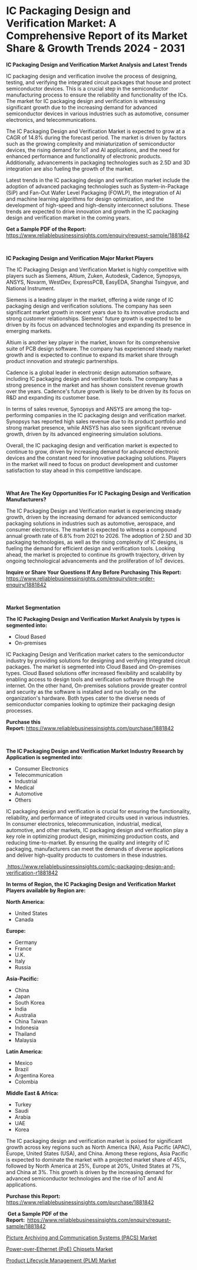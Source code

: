 <p><h1>IC Packaging Design and Verification Market: A Comprehensive Report of its Market Share & Growth Trends 2024 - 2031</h1></p><p><strong>IC Packaging Design and Verification Market Analysis and Latest Trends</strong></p>
<p><p>IC packaging design and verification involve the process of designing, testing, and verifying the integrated circuit packages that house and protect semiconductor devices. This is a crucial step in the semiconductor manufacturing process to ensure the reliability and functionality of the ICs. The market for IC packaging design and verification is witnessing significant growth due to the increasing demand for advanced semiconductor devices in various industries such as automotive, consumer electronics, and telecommunications.</p><p>The IC Packaging Design and Verification Market is expected to grow at a CAGR of 14.8% during the forecast period. The market is driven by factors such as the growing complexity and miniaturization of semiconductor devices, the rising demand for IoT and AI applications, and the need for enhanced performance and functionality of electronic products. Additionally, advancements in packaging technologies such as 2.5D and 3D integration are also fueling the growth of the market.</p><p>Latest trends in the IC packaging design and verification market include the adoption of advanced packaging technologies such as System-in-Package (SiP) and Fan-Out Wafer Level Packaging (FOWLP), the integration of AI and machine learning algorithms for design optimization, and the development of high-speed and high-density interconnect solutions. These trends are expected to drive innovation and growth in the IC packaging design and verification market in the coming years.</p></p>
<p><strong>Get a Sample PDF of the Report:&nbsp;</strong> <a href="https://www.reliablebusinessinsights.com/enquiry/request-sample/1881842">https://www.reliablebusinessinsights.com/enquiry/request-sample/1881842</a></p>
<p>&nbsp;</p>
<p><strong>IC Packaging Design and Verification Major Market Players</strong></p>
<p><p>The IC Packaging Design and Verification Market is highly competitive with players such as Siemens, Altium, Zuken, Autodesk, Cadence, Synopsys, ANSYS, Novarm, WestDev, ExpressPCB, EasyEDA, Shanghai Tsingyue, and National Instrument.</p><p>Siemens is a leading player in the market, offering a wide range of IC packaging design and verification solutions. The company has seen significant market growth in recent years due to its innovative products and strong customer relationships. Siemens' future growth is expected to be driven by its focus on advanced technologies and expanding its presence in emerging markets.</p><p>Altium is another key player in the market, known for its comprehensive suite of PCB design software. The company has experienced steady market growth and is expected to continue to expand its market share through product innovation and strategic partnerships.</p><p>Cadence is a global leader in electronic design automation software, including IC packaging design and verification tools. The company has a strong presence in the market and has shown consistent revenue growth over the years. Cadence's future growth is likely to be driven by its focus on R&D and expanding its customer base.</p><p>In terms of sales revenue, Synopsys and ANSYS are among the top-performing companies in the IC packaging design and verification market. Synopsys has reported high sales revenue due to its product portfolio and strong market presence, while ANSYS has also seen significant revenue growth, driven by its advanced engineering simulation solutions.</p><p>Overall, the IC packaging design and verification market is expected to continue to grow, driven by increasing demand for advanced electronic devices and the constant need for innovative packaging solutions. Players in the market will need to focus on product development and customer satisfaction to stay ahead in this competitive landscape.</p></p>
<p>&nbsp;</p>
<p><strong>What Are The Key Opportunities For IC Packaging Design and Verification Manufacturers?</strong></p>
<p><p>The IC Packaging Design and Verification market is experiencing steady growth, driven by the increasing demand for advanced semiconductor packaging solutions in industries such as automotive, aerospace, and consumer electronics. The market is expected to witness a compound annual growth rate of 6.8% from 2021 to 2026. The adoption of 2.5D and 3D packaging technologies, as well as the rising complexity of IC designs, is fueling the demand for efficient design and verification tools. Looking ahead, the market is projected to continue its growth trajectory, driven by ongoing technological advancements and the proliferation of IoT devices.</p></p>
<p><strong>Inquire or Share Your Questions If Any Before Purchasing This Report:</strong> <a href="https://www.reliablebusinessinsights.com/enquiry/pre-order-enquiry/1881842">https://www.reliablebusinessinsights.com/enquiry/pre-order-enquiry/1881842</a></p>
<p>&nbsp;</p>
<p><strong>Market Segmentation</strong></p>
<p><strong>The IC Packaging Design and Verification Market Analysis by types is segmented into:</strong></p>
<p><ul><li>Cloud Based</li><li>On-premises</li></ul></p>
<p><p>IC Packaging Design and Verification market caters to the semiconductor industry by providing solutions for designing and verifying integrated circuit packages. The market is segmented into Cloud Based and On-premises types. Cloud Based solutions offer increased flexibility and scalability by enabling access to design tools and verification software through the internet. On the other hand, On-premises solutions provide greater control and security as the software is installed and run locally on the organization's hardware. Both types cater to the diverse needs of semiconductor companies looking to optimize their packaging design processes.</p></p>
<p><strong>Purchase this Report:&nbsp;</strong><a href="https://www.reliablebusinessinsights.com/purchase/1881842">https://www.reliablebusinessinsights.com/purchase/1881842</a></p>
<p>&nbsp;</p>
<p><strong>The IC Packaging Design and Verification Market Industry Research by Application is segmented into:</strong></p>
<p><ul><li>Consumer Electronics</li><li>Telecommunication</li><li>Industrial</li><li>Medical</li><li>Automotive</li><li>Others</li></ul></p>
<p><p>IC packaging design and verification is crucial for ensuring the functionality, reliability, and performance of integrated circuits used in various industries. In consumer electronics, telecommunication, industrial, medical, automotive, and other markets, IC packaging design and verification play a key role in optimizing product design, minimizing production costs, and reducing time-to-market. By ensuring the quality and integrity of IC packaging, manufacturers can meet the demands of diverse applications and deliver high-quality products to customers in these industries.</p></p>
<p><a href="https://www.reliablebusinessinsights.com/ic-packaging-design-and-verification-r1881842">&nbsp;https://www.reliablebusinessinsights.com/ic-packaging-design-and-verification-r1881842</a></p>
<p><strong>In terms of Region, the IC Packaging Design and Verification Market Players available by Region are:</strong></p>
<p>
    <p> <strong> North America: </strong>
        <ul>
            <li>United States</li>
            <li>Canada</li>
        </ul>
        </p> 
    <p> <strong> Europe: </strong>
        <ul>
            <li>Germany</li>
            <li>France</li>
            <li>U.K.</li>
            <li>Italy</li>
            <li>Russia</li>
        </ul>
        </p> 
    <p> <strong> Asia-Pacific: </strong>
        <ul>
            <li>China</li>
            <li>Japan</li>
            <li>South Korea</li>
            <li>India</li>
            <li>Australia</li>
            <li>China Taiwan</li>
            <li>Indonesia</li>
            <li>Thailand</li>
            <li>Malaysia</li>
        </ul>
        </p> 
    <p> <strong> Latin America: </strong>
        <ul>
            <li>Mexico</li>
            <li>Brazil</li>
            <li>Argentina Korea</li>
            <li>Colombia</li>
        </ul>
        </p> 
    <p> <strong> Middle East & Africa: </strong>
        <ul>
            <li>Turkey</li>
            <li>Saudi</li>
            <li>Arabia</li>
            <li>UAE</li>
            <li>Korea</li>
        </ul>
    </p>
    </p>
<p><p>The IC packaging design and verification market is poised for significant growth across key regions such as North America (NA), Asia Pacific (APAC), Europe, United States (USA), and China. Among these regions, Asia Pacific is expected to dominate the market with a projected market share of 45%, followed by North America at 25%, Europe at 20%, United States at 7%, and China at 3%. This growth is driven by the increasing demand for advanced semiconductor technologies and the rise of IoT and AI applications.</p></p>
<p><strong>Purchase this Report: </strong><a href="https://www.reliablebusinessinsights.com/purchase/1881842">https://www.reliablebusinessinsights.com/purchase/1881842</a></p>
<p>&nbsp;<strong>Get a Sample PDF of the Report:&nbsp;&nbsp;</strong><a href="https://www.reliablebusinessinsights.com/enquiry/request-sample/1881842">https://www.reliablebusinessinsights.com/enquiry/request-sample/1881842</a></p>
<p><strong></strong></p>
<p><p><a href="https://github.com/julyju69/Market-Research-Report-List-4/blob/main/picture-archiving-and-communication-systems-pacs-market.md">Picture Archiving and Communication Systems (PACS) Market</a></p><p><a href="https://github.com/nathandecarvalho/Market-Research-Report-List-4/blob/main/power-over-ethernet-poe-chipsets-market.md">Power-over-Ethernet (PoE) Chipsets Market</a></p><p><a href="https://github.com/amapolalg/Market-Research-Report-List-1/blob/main/product-lifecycle-management-plm-market.md">Product Lifecycle Management (PLM) Market</a></p></p>